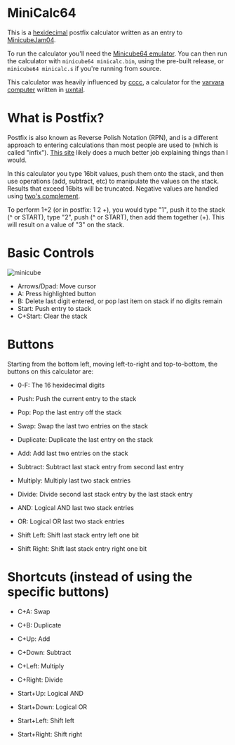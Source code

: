 # MiniCalc64

This is a [hexidecimal](https://en.wikipedia.org/wiki/Hexadecimal) postfix calculator written as an entry to [MinicubeJam04](https://itch.io/jam/minicubejam04).

To run the calculator you'll need the [Minicube64 emulator](https://aeriform.itch.io/minicube64). You can then run the calculator with `minicube64 minicalc.bin`, using the pre-built release, or `minicube64 minicalc.s` if you're running from source.

This calculator was heavily influenced by [cccc](https://wiki.xxiivv.com/site/cccc.html), a calculator for the [varvara computer](https://wiki.xxiivv.com/site/varvara.html) written in [uxntal](https://wiki.xxiivv.com/site/uxntal.html).

# What is Postfix?

Postfix is also known as Reverse Polish Notation (RPN), and is a different approach to entering calculations than most people are used to (which is called "infix"). [This site](https://www.mathblog.dk/reverse-polish-notation/) likely does a much better job explaining things than I would.

In this calculator you type 16bit values, push them onto the stack, and then use operations (add, subtract, etc) to manipulate the values on the stack. Results that exceed 16bits will be truncated. Negative values are handled using [two's complement](https://en.wikipedia.org/wiki/Two%27s_complement).

To perform 1+2 (or in postfix: 1 2 +), you would type "1", push it to the stack (^ or START), type "2", push (^ or START), then add them together (+). This will result on a value of "3" on the stack.

# Basic Controls

![minicube](https://user-images.githubusercontent.com/10489588/188784299-e7062596-7eee-431d-a657-2b007ac59007.gif)

- Arrows/Dpad: Move cursor
- A: Press highlighted button
- B: Delete last digit entered, or pop last item on stack if no digits remain
- Start: Push entry to stack
- C+Start: Clear the stack

# Buttons

Starting from the bottom left, moving left-to-right and top-to-bottom, the buttons on this calculator are:

- 0-F: The 16 hexidecimal digits

- Push: Push the current entry to the stack
- Pop: Pop the last entry off the stack
- Swap: Swap the last two entries on the stack
- Duplicate: Duplicate the last entry on the stack

- Add: Add last two entries on the stack
- Subtract: Subtract last stack entry from second last entry
- Multiply: Multiply last two stack entries
- Divide: Divide second last stack entry by the last stack entry

- AND: Logical AND last two stack entries
- OR: Logical OR last two stack entries
- Shift Left: Shift last stack entry left one bit
- Shift Right: Shift last stack entry right one bit

# Shortcuts (instead of using the specific buttons)

- C+A: Swap
- C+B: Duplicate

- C+Up: Add
- C+Down: Subtract
- C+Left: Multiply
- C+Right: Divide

- Start+Up: Logical AND
- Start+Down: Logical OR
- Start+Left: Shift left
- Start+Right: Shift right

